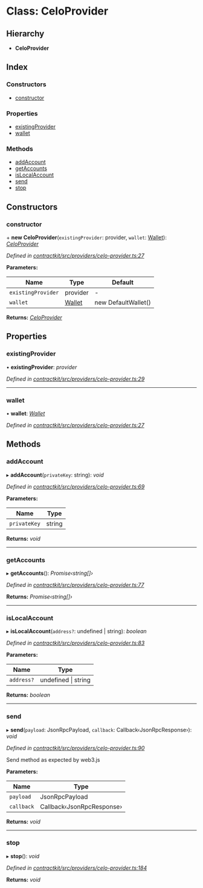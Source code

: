 # Class: CeloProvider

## Hierarchy

* **CeloProvider**

## Index

### Constructors

* [constructor](_providers_celo_provider_.celoprovider.md#constructor)

### Properties

* [existingProvider](_providers_celo_provider_.celoprovider.md#existingprovider)
* [wallet](_providers_celo_provider_.celoprovider.md#wallet)

### Methods

* [addAccount](_providers_celo_provider_.celoprovider.md#addaccount)
* [getAccounts](_providers_celo_provider_.celoprovider.md#getaccounts)
* [isLocalAccount](_providers_celo_provider_.celoprovider.md#islocalaccount)
* [send](_providers_celo_provider_.celoprovider.md#send)
* [stop](_providers_celo_provider_.celoprovider.md#stop)

## Constructors

###  constructor

\+ **new CeloProvider**(`existingProvider`: provider, `wallet`: [Wallet](../interfaces/_wallets_wallet_.wallet.md)): *[CeloProvider](_providers_celo_provider_.celoprovider.md)*

*Defined in [contractkit/src/providers/celo-provider.ts:27](https://github.com/celo-org/celo-monorepo/blob/master/packages/contractkit/src/providers/celo-provider.ts#L27)*

**Parameters:**

Name | Type | Default |
------ | ------ | ------ |
`existingProvider` | provider | - |
`wallet` | [Wallet](../interfaces/_wallets_wallet_.wallet.md) | new DefaultWallet() |

**Returns:** *[CeloProvider](_providers_celo_provider_.celoprovider.md)*

## Properties

###  existingProvider

• **existingProvider**: *provider*

*Defined in [contractkit/src/providers/celo-provider.ts:29](https://github.com/celo-org/celo-monorepo/blob/master/packages/contractkit/src/providers/celo-provider.ts#L29)*

___

###  wallet

• **wallet**: *[Wallet](../interfaces/_wallets_wallet_.wallet.md)*

*Defined in [contractkit/src/providers/celo-provider.ts:27](https://github.com/celo-org/celo-monorepo/blob/master/packages/contractkit/src/providers/celo-provider.ts#L27)*

## Methods

###  addAccount

▸ **addAccount**(`privateKey`: string): *void*

*Defined in [contractkit/src/providers/celo-provider.ts:69](https://github.com/celo-org/celo-monorepo/blob/master/packages/contractkit/src/providers/celo-provider.ts#L69)*

**Parameters:**

Name | Type |
------ | ------ |
`privateKey` | string |

**Returns:** *void*

___

###  getAccounts

▸ **getAccounts**(): *Promise‹string[]›*

*Defined in [contractkit/src/providers/celo-provider.ts:77](https://github.com/celo-org/celo-monorepo/blob/master/packages/contractkit/src/providers/celo-provider.ts#L77)*

**Returns:** *Promise‹string[]›*

___

###  isLocalAccount

▸ **isLocalAccount**(`address?`: undefined | string): *boolean*

*Defined in [contractkit/src/providers/celo-provider.ts:83](https://github.com/celo-org/celo-monorepo/blob/master/packages/contractkit/src/providers/celo-provider.ts#L83)*

**Parameters:**

Name | Type |
------ | ------ |
`address?` | undefined &#124; string |

**Returns:** *boolean*

___

###  send

▸ **send**(`payload`: JsonRpcPayload, `callback`: Callback‹JsonRpcResponse›): *void*

*Defined in [contractkit/src/providers/celo-provider.ts:90](https://github.com/celo-org/celo-monorepo/blob/master/packages/contractkit/src/providers/celo-provider.ts#L90)*

Send method as expected by web3.js

**Parameters:**

Name | Type |
------ | ------ |
`payload` | JsonRpcPayload |
`callback` | Callback‹JsonRpcResponse› |

**Returns:** *void*

___

###  stop

▸ **stop**(): *void*

*Defined in [contractkit/src/providers/celo-provider.ts:184](https://github.com/celo-org/celo-monorepo/blob/master/packages/contractkit/src/providers/celo-provider.ts#L184)*

**Returns:** *void*
